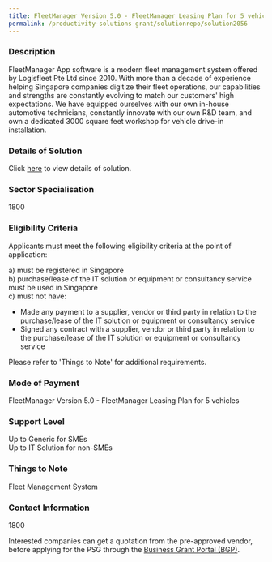 ```yaml
---
title: FleetManager Version 5.0 - FleetManager Leasing Plan for 5 vehicles
permalink: /productivity-solutions-grant/solutionrepo/solution2056
---
```


### Description

FleetManager App software is a modern fleet management system offered by Logisfleet Pte Ltd since 2010. With more than a decade of experience helping Singapore companies digitize their fleet operations, our capabilities and strengths are constantly evolving to match our customers' high expectations. We have equipped ourselves with our own in-house automotive technicians, constantly innovate with our own R&D team, and own a dedicated 3000 square feet workshop for vehicle drive-in installation.

### Details of Solution

Click <a href='LOGISFLEET PTE LTD' target='_blank' rel='noopener'>here</a> to view details of solution.

### Sector Specialisation

 1800 

### Eligibility Criteria

Applicants must meet the following eligibility criteria at the point of application:

a) must be registered in Singapore <br>
b) purchase/lease of the IT solution or equipment or consultancy service must be used in Singapore <br>
c) must not have:
- Made any payment to a supplier, vendor or third party in relation to the purchase/lease of the IT solution or equipment or consultancy service
- Signed any contract with a supplier, vendor or third party in relation to the purchase/lease of the IT solution or equipment or consultancy service

Please refer to 'Things to Note' for additional requirements.

### Mode of Payment
FleetManager Version 5.0 - FleetManager Leasing Plan for 5 vehicles

### Support Level
Up to Generic for SMEs <br>
Up to IT Solution for non-SMEs

### Things to Note
Fleet Management System

### Contact Information
1800

Interested companies can get a quotation from the pre-approved vendor, before applying for the PSG through the <a target='_blank' rel='noopener' href='https://www.businessgrants.gov.sg/'>Business Grant Portal (BGP)</a>.
